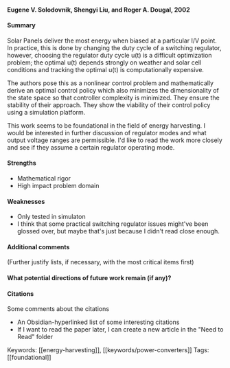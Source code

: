 #### Eugene V. Solodovnik, Shengyi Liu, and Roger A. Dougal, 2002
#### Summary
Solar Panels deliver the most energy when biased at a particular I/V point. In practice, this is done by changing the duty cycle of a switching regulator, however, choosing the regulator duty cycle u(t) is a difficult optimization problem; the optimal u(t) depends strongly on weather and solar cell conditions and tracking the optimal u(t) is computationally expensive.

The authors pose this as a nonlinear control problem and mathematically derive an optimal control policy which also minimizes the dimensionality of the state space so that controller complexity is minimized. They ensure the stability of their approach. They show the viability of their control policy using a simulation platform.

This work seems to be foundational in the field of energy harvesting. I would be interested in further discussion of regulator modes and what output voltage ranges are permissible. I'd like to read the work more closely and see if they assume a certain regulator operating mode.

#### Strengths
  - Mathematical rigor
  - High impact problem domain

#### Weaknesses
  - Only tested in simulaton
  - I think that some practical switching regulator issues might've been glossed over, but maybe that's just because I didn't read close enough.

#### Additional comments
(Further justify lists, if necessary, with the most critical items first)

#### What potential directions of future work remain (if any)?

#### Citations
Some comments about the citations
 - An Obsidian-hyperlinked list of some interesting citations
 - If I want to read the paper later, I can create a new article in the "Need to Read" folder

Keywords: [[energy-harvesting]], [[keywords/power-converters]]
Tags: [[foundational]]